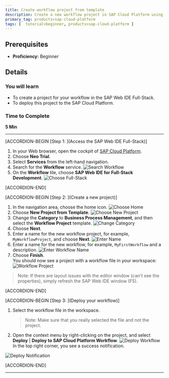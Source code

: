 ```yaml
---
title: Create workflow project from template
description: Create a new workflow project in SAP Cloud Platform using SAP Web IDE.
primary_tag: products>sap-cloud-platform
tags: [  tutorial>beginner, products>sap-cloud-platform ]
---
```


## Prerequisites  
 - **Proficiency:** Beginner

## Details
### You will learn  
- To create a project for your workflow in the SAP Web IDE Full-Stack.
- To deploy this project to the SAP Cloud Platform.

### Time to Complete
**5 Min**

---

[ACCORDION-BEGIN [Step 1: ](Access the SAP Web IDE Full-Stack)]
1. In your Web browser, open the cockpit of [SAP Cloud Platform](https://account.hanatrial.ondemand.com/cockpit).
2. Choose **Neo Trial**.
3. Select **Services** from the left-hand navigation.
4. Search for the **Workflow** service.
![Search Workflow](search-workflow.png)
3. On the **Workflow** tile, choose **SAP Web IDE for Full-Stack Development**.
![Choose Full-Stack](choose-full-stack.png)

[ACCORDION-END]

[ACCORDION-BEGIN [Step 2: ](Create a new project)]
1. In the navigation area, choose the home icon.
![Choose Home](choose-home.png)
2. Choose **New Project from Template**.
![Choose New Project](new-project.png)
3. Change the **Category** to **Business Process Management**, and then select the **Workflow Project** template.
![Change Category](select-category.png)
4. Choose **Next**.
5. Enter a name for the new workflow project, for example, `MyWorkflowProject`, and choose **Next**.
![Enter Name](enter-name.png)
6. Enter a name for the new workflow, for example, `MyFirstWorkflow` and a description.
![Enter Workflow Name](enter-wf-name.png)
7. Choose **Finish**.   
   You should now see a project with a workflow file in your workspace:
![Workflow Project](workflow-project.png)

> Note: If there are layout issues with the editor window (can't see the properties), simply refresh the SAP Web IDE window (F5).

[ACCORDION-END]

[ACCORDION-BEGIN [Step 3: ](Deploy your workflow)]
1. Select the workflow file in the workspace.
    > Note: Make sure that you really selected the file and not the project.
2. Open the context menu by right-clicking on the project, and select **Deploy** | **Deploy to SAP Cloud Platform Workflow**.
![Deploy Workflow](deploy-workflow.png)
In the top right corner, you see a success notification.

  ![Deploy Notification](deploy-notification.png)

[ACCORDION-END]

---
